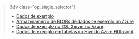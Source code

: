 > [!div class="op_single_selector"]
> * [Dados de exemplo](../articles/machine-learning/team-data-science-process/sample-data.md)
> * [Armazenamento de BLOBs de dados de exemplo no Azure](../articles/machine-learning/team-data-science-process/sample-data-blob.md)
> * [Dados de exemplo no SQL Server no Azure](../articles/machine-learning/team-data-science-process/sample-data-sql-server.md)
> * [Dados de exemplo em tabelas do Hive do Azure HDInsight](../articles/machine-learning/team-data-science-process/sample-data-hive.md)
> 
> 

